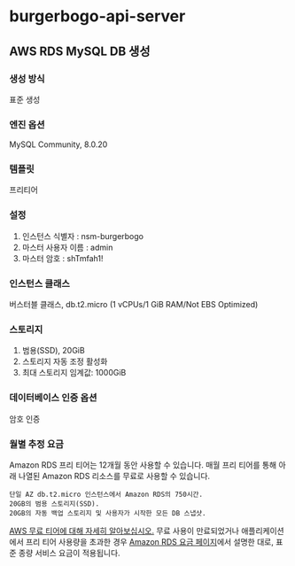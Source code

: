 # burgerbogo-api-server

## AWS RDS MySQL DB 생성

### 생성 방식

표준 생성

### 엔진 옵션

MySQL Community, 8.0.20

### 템플릿

프리티어

### 설정

1. 인스턴스 식별자 : nsm-burgerbogo
2. 마스터 사용자 이름 : admin
3. 마스터 암호 : shTmfah1!

### 인스턴스 클래스

버스터블 클래스, db.t2.micro (1 vCPUs/1 GiB RAM/Not EBS Optimized)

### 스토리지

1. 범용(SSD), 20GiB
2. 스토리지 자동 조정 활성화
3. 최대 스토리지 임계값: 1000GiB

### 데이터베이스 인증 옵션

암호 인증

### 월별 추정 요금

Amazon RDS 프리 티어는 12개월 동안 사용할 수 있습니다. 매월 프리 티어를 통해 아래 나열된 Amazon RDS 리소스를 무료로 사용할 수 있습니다.

    단일 AZ db.t2.micro 인스턴스에서 Amazon RDS의 750시간.
    20GB의 범용 스토리지(SSD).
    20GB의 자동 백업 스토리지 및 사용자가 시작한 모든 DB 스냅샷.

<a href="http://aws.amazon.com/rds/free">AWS 무료 티어에 대해 자세히 알아보십시오.</a> 무료 사용이 만료되었거나 애플리케이션에서 프리 티어 사용량을 초과한 경우 <a href="http://aws.amazon.com/rds/pricing">Amazon RDS 요금 페이지</a>에서 설명한 대로, 표준 종량 서비스 요금이 적용됩니다.
